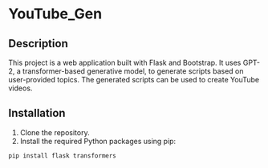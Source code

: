 # YouTube_Gen

## Description
This project is a web application built with Flask and Bootstrap. It uses GPT-2, a transformer-based generative model, to generate scripts based on user-provided topics. The generated scripts can be used to create YouTube videos.

## Installation
1. Clone the repository.
2. Install the required Python packages using pip:
```sh
pip install flask transformers
